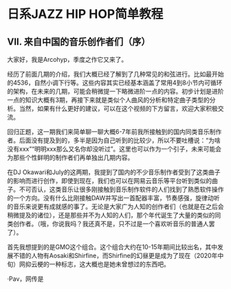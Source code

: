 # 日系JAZZ HIP HOP简单教程 
## VII. 来自中国的音乐创作者们（序）
大家好，我是Arcohyp，季度之作它又来了。

经历了前面几期的介绍，我们大概已经了解到了几种常见的和弦进行。比如最开始的4536，自然小调下行等。这些内容其实已经基本涵盖了常用4到8小节内可循环的架构，在未来的几期，可能会稍微提一下略微进阶一点的内容。初步计划是进阶一点的知识大概有3期，再接下来就是类似个人曲风的分析和特定曲子类型的分析。当然，如果有什么更好的建议，可以在这个视频的下方留言，欢迎大家积极交流。

回归正题，这一期我们来简单聊一聊大概6-7年前我所接触到的国内同类音乐制作者。后面没有提及到的，多半是因为自己听到的比较少，所以不要吐槽说：“为啥没有xxx”“明明xxx那么又名你却没听过”。这里也可以作为一个引子，未来可能会为那些个性鲜明的制作者们再单独出几期内容。

在DJ Okawari和July的这两期，我提到了国内的不少音乐制作者受到了这类曲子的影响而进行创作，即使到现在，我们也可以在网易云音乐等平台听到类似的曲子。不可否认，这类音乐让很多刚接触到音乐制作软件的人们找到了熟悉软件操作的一个方向。没有什么比刚接触DAW并写出一首配器丰富，节奏感强，旋律动听的音乐来说更有成就感的事了。无论是大家广为人知的创作者们（也就是在之后会稍微提及的诸位），还是那些并不为人知的人们，那个年代诞生了大量的类似的同类创作者。（哦，你说我吗？我还真不是，只不过是一个喜欢听音乐的普通人罢了）。

首先我想提到的是GMO这个组合。这个组合大约在10-15年期间比较出名，其中发展不错的人物有Aosaki和Shirfine，而Shirfine的幻昼更是成为了现在（2020年中旬）网抑云梗的一种标志，这大概也是她未曾想过的东西吧。

·Pav，网传是





